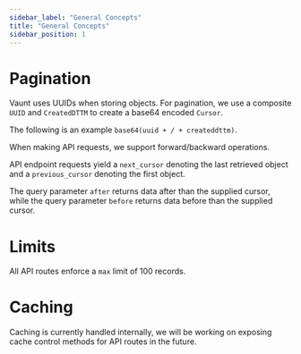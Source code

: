 ```yaml
---
sidebar_label: "General Concepts"
title: "General Concepts"
sidebar_position: 1
---
```


# Pagination 

Vaunt uses UUIDs when storing objects. For pagination, we use a composite `UUID` and `CreatedDTTM` to create a base64 encoded `Cursor`.

The following is an example `base64(uuid + / + createddttm)`. 

When making API requests, we support forward/backward operations. 

API endpoint requests yield a `next_cursor` denoting the last retrieved object and a `previous_cursor` denoting the first object.

The query parameter `after` returns data after than the supplied cursor, while the query parameter `before` returns data before than the supplied cursor.

# Limits

All API routes enforce a `max` limit of 100 records. 

# Caching 

Caching is currently handled internally, we will be working on exposing cache control methods for API routes in the future. 